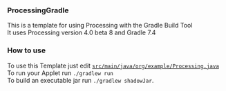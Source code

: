### ProcessingGradle
This is a template for using Processing with the Gradle Build Tool\
It uses Processing version 4.0 beta 8 and Gradle 7.4

### How to use
To use this Template just edit [`src/main/java/org/example/Processing.java`](src/main/java/org/example/Processing.java)\
To run your Applet run `./gradlew run`\
To build an executable jar run `./gradlew shadowJar`.